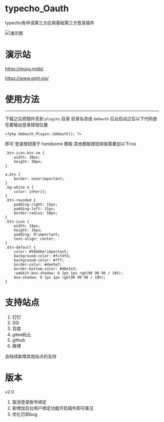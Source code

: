 # typecho_Oauth
typecho免申请第三方应用基础第三方登录插件

![演示图](https://www.gmit.vip/usr/uploads/2020/12/783730042.png)

# 演示站
https://muyu.mobi/

https://www.gmit.vip/


# 使用方法
----
下载之后把插件丢到 `plugins` 目录 目录名改成 `GmOauth`
后台启动之后以下代码放在要输出登录按钮位置


    <?php GmOauth_Plugin::GmOauth(); ?>

即可
登录按钮基于 handsome 模板
其他模板按钮排版需要加以下css

    .btn-icon.btn-sm {
        width: 30px;
        height: 30px;
    }

    a.btn {
        border: none!important;
    }
    .bg-white a {
        color: inherit;
    }
    .btn-rounded {
        padding-right: 15px;
        padding-left: 15px;
        border-radius: 50px;
    }
    .btn-icon {
        width: 34px;
        height: 34px;
        padding: 0!important;
        text-align: center;
    }
    .btn-default {
        color: #58666e!important;
        background-color: #fcfdfd;
        background-color: #fff;
        border-color: #dee5e7;
        border-bottom-color: #d8e1e3;
        -webkit-box-shadow: 0 1px 1px rgb(90 90 90 / 10%);
        box-shadow: 0 1px 1px rgb(90 90 90 / 10%);
    }

# 支持站点
1. 钉钉
2. QQ
3. 百度
4. gitee码云
5. github
6. 微博

会陆续新增其他站点的支持

# 版本
v2.0 
1. 取消登录账号绑定
2. 新增加后台用户绑定功能开启插件即可看见
3. 优化已知bug
